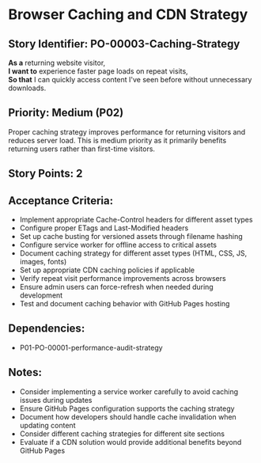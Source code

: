 # Browser Caching and CDN Strategy

## Story Identifier: PO-00003-Caching-Strategy

**As a** returning website visitor,  
**I want to** experience faster page loads on repeat visits,  
**So that** I can quickly access content I've seen before without unnecessary downloads.

## Priority: Medium (P02)
Proper caching strategy improves performance for returning visitors and reduces server load. This is medium priority as it primarily benefits returning users rather than first-time visitors.

## Story Points: 2

## Acceptance Criteria:
- Implement appropriate Cache-Control headers for different asset types
- Configure proper ETags and Last-Modified headers
- Set up cache busting for versioned assets through filename hashing
- Configure service worker for offline access to critical assets
- Document caching strategy for different asset types (HTML, CSS, JS, images, fonts)
- Set up appropriate CDN caching policies if applicable
- Verify repeat visit performance improvements across browsers
- Ensure admin users can force-refresh when needed during development
- Test and document caching behavior with GitHub Pages hosting

## Dependencies:
- P01-PO-00001-performance-audit-strategy

## Notes:
- Consider implementing a service worker carefully to avoid caching issues during updates
- Ensure GitHub Pages configuration supports the caching strategy
- Document how developers should handle cache invalidation when updating content
- Consider different caching strategies for different site sections
- Evaluate if a CDN solution would provide additional benefits beyond GitHub Pages
